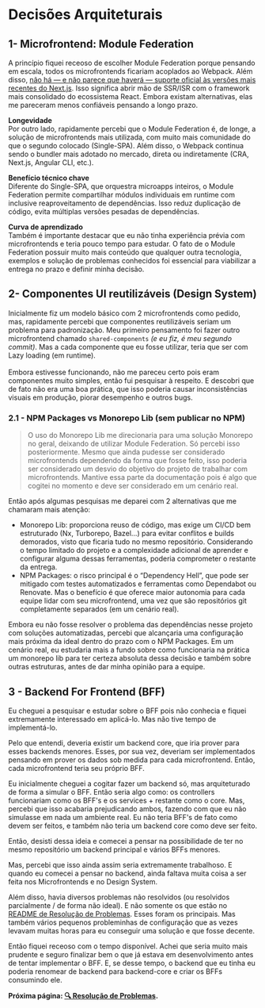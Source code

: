 # Decisões Arquiteturais

## 1- Microfrontend: Module Federation

A princípio fiquei receoso de escolher Module Federation porque pensando em escala, todos os microfrontends ficariam acoplados ao Webpack. Além disso, [não há — e não parece que haverá — suporte oficial às versões mais recentes do Next.js](https://module-federation.io/practice/frameworks/next/index.html). Isso significa abrir mão de SSR/ISR com o framework mais consolidado do ecossistema React. Embora existam alternativas, elas me pareceram menos confiáveis pensando a longo prazo.

**Longevidade** <br>
Por outro lado, rapidamente percebi que o Module Federation é, de longe, a solução de microfrontends mais utilizada, com muito mais comunidade do que o segundo colocado (Single-SPA). Além disso, o Webpack continua sendo o bundler mais adotado no mercado, direta ou indiretamente (CRA, Next.js, Angular CLI, etc.).

**Benefício técnico chave** <br>
Diferente do Single-SPA, que orquestra microapps inteiros, o Module Federation permite compartilhar módulos individuais em runtime com inclusive reaproveitamento de dependências. Isso reduz duplicação de código, evita múltiplas versões pesadas de dependências.

**Curva de aprendizado** <br>
Também é importante destacar que eu não tinha experiência prévia com microfrontends e teria pouco tempo para estudar. O fato de o Module Federation possuir muito mais conteúdo que qualquer outra tecnologia, exemplos e solução de problemas conhecidos foi essencial para viabilizar a entrega no prazo e definir minha decisão.

## 2- Componentes UI reutilizáveis (Design System)

Inicialmente fiz um modelo básico com 2 microfrontends como pedido, mas, rapidamente percebi que componentes reutilizáveis seriam um problema para padronização.
Meu primeiro pensamento foi fazer outro microfrontend chamado `shared-components` _(e eu fiz, é meu segundo commit)_. Mas a cada componente que eu fosse utilizar, teria que ser com Lazy loading (em runtime). <br><br>Embora estivesse funcionando, não me pareceu certo pois eram componentes muito simples, então fui pesquisar à respeito.
E descobri que de fato não era uma boa prática, que isso poderia causar inconsistências visuais em produção, piorar desempenho e outros bugs.

### 2.1 - NPM Packages vs Monorepo Lib (sem publicar no NPM)

> O uso do Monorepo Lib me direcionaria para uma solução Monorepo no geral, deixando de utilizar Module Federation. Só percebi isso posteriormente. Mesmo que ainda pudesse ser considerado microfrontends dependendo da forma que fosse feito, isso poderia ser considerado um desvio do objetivo do projeto de trabalhar com microfrontends. Mantive essa parte da documentação pois é algo que cogitei no momento e deve ser considerado em um cenário real.

Então após algumas pesquisas me deparei com 2 alternativas que me chamaram mais atenção:

- Monorepo Lib: proporciona reuso de código, mas exige um CI/CD bem estruturado (Nx, Turborepo, Bazel…) para evitar conflitos e builds demorados, visto que ficaria tudo no mesmo repositório. Considerando o tempo limitado do projeto e a complexidade adicional de aprender e configurar alguma dessas ferramentas, poderia comprometer o restante da entrega.
- NPM Packages: o risco principal é o “Dependency Hell”, que pode ser mitigado com testes automatizados e ferramentas como Dependabot ou Renovate. Mas o benefício é que oferece maior autonomia para cada equipe lidar com seu microfrontend, uma vez que são repositórios git completamente separados (em um cenário real).

Embora eu não fosse resolver o problema das dependências nesse projeto com soluções automatizadas, percebi que alcançaria uma configuração mais próxima da ideal dentro do prazo com o NPM Packages.
Em um cenário real, eu estudaria mais a fundo sobre como funcionaria na prática um monorepo lib para ter certeza absoluta dessa decisão e também sobre outras estruturas, antes de dar minha opinião para a equipe.

## 3 - Backend For Frontend (BFF)

Eu cheguei a pesquisar e estudar sobre o BFF pois não conhecia e fiquei extremamente interessado em aplicá-lo. Mas não tive tempo de implementá-lo.

Pelo que entendi, deveria existir um backend core, que iria prover para esses backends menores. Esses, por sua vez, deveriam ser implementados pensando em prover os dados sob medida para cada microfrontend. Então, cada microfrontend teria seu próprio BFF.

Eu inicialmente cheguei a cogitar fazer um backend só, mas arquiteturado de forma a simular o BFF. Então seria algo como: os controllers funcionariam como os BFF's e os services + restante como o core. Mas, percebi que isso acabaria prejudicando ambos, fazendo com que eu não simulasse em nada um ambiente real. Eu não teria BFF's de fato como devem ser feitos, e também não teria um backend core como deve ser feito.

Então, desisti dessa ideia e comecei a pensar na possibilidade de ter no mesmo repositório um backend principal e vários BFFs menores.

Mas, percebi que isso ainda assim seria extremamente trabalhoso. E quando eu comecei a pensar no backend, ainda faltava muita coisa a ser feita nos Microfrontends e no Design System.

Além disso, havia diversos problemas não resolvidos (ou resolvidos parcialmente / de forma não ideal). E não somente os que estão no [README de Resolução de Problemas](./TROUBLESHOOTING.md). Esses foram os principais. Mas também vários pequenos probleminhas de configuração que as vezes levavam muitas horas para eu conseguir uma solução e que fosse decente.

Então fiquei receoso com o tempo disponível. Achei que seria muito mais prudente e seguro finalizar bem o que já estava em desenvolvimento antes de tentar implementar o BFF. E, se desse tempo, o backend que eu tinha eu poderia renomear de backend para backend-core e criar os BFFs consumindo ele.

**Próxima página: [🔍 Resolução de Problemas](./TROUBLESHOOTING.md).**
